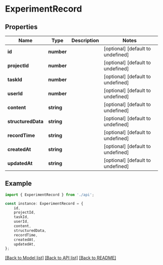 # ExperimentRecord


## Properties

Name | Type | Description | Notes
------------ | ------------- | ------------- | -------------
**id** | **number** |  | [optional] [default to undefined]
**projectId** | **number** |  | [optional] [default to undefined]
**taskId** | **number** |  | [optional] [default to undefined]
**userId** | **number** |  | [optional] [default to undefined]
**content** | **string** |  | [optional] [default to undefined]
**structuredData** | **string** |  | [optional] [default to undefined]
**recordTime** | **string** |  | [optional] [default to undefined]
**createdAt** | **string** |  | [optional] [default to undefined]
**updatedAt** | **string** |  | [optional] [default to undefined]

## Example

```typescript
import { ExperimentRecord } from './api';

const instance: ExperimentRecord = {
    id,
    projectId,
    taskId,
    userId,
    content,
    structuredData,
    recordTime,
    createdAt,
    updatedAt,
};
```

[[Back to Model list]](../README.md#documentation-for-models) [[Back to API list]](../README.md#documentation-for-api-endpoints) [[Back to README]](../README.md)
